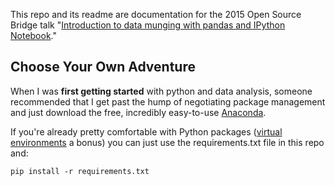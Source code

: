 This repo and its readme are documentation for the 2015 Open Source Bridge talk "[Introduction to data munging with pandas and IPython Notebook](http://opensourcebridge.org/sessions/1675)."

## Choose Your Own Adventure

When I was **first getting started** with python and data analysis, someone recommended that I get past the hump of negotiating package management and just download the free, incredibly easy-to-use [Anaconda](https://store.continuum.io/cshop/anaconda/).

If you're already pretty comfortable with Python packages ([virtual environments](https://virtualenv.pypa.io/en/latest/) a bonus) you can just use the requirements.txt file in this repo and:

`pip install -r requirements.txt`